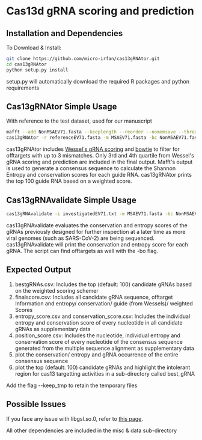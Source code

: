 # Cas13d gRNA scoring and prediction

## Installation and Dependencies

To Download & Install:

```bash
git clone https://github.com/micro-irfan/cas13gRNAtor.git
cd cas13gRNAtor 
python setup.py install
```
setup.py will automatically download the required R packages and python requirements

## Cas13gRNAtor Simple Usage
With reference to the test dataset, used for our manuscript

```bash
mafft --add NonMSAEV71.fasta --keeplength --reorder --nomemsave --thread $thread referenceEV71.fasta 1> MSAEV71.fasta 2> error.log
cas13gRNAtor -r referenceEV71.fasta -m MSAEV71.fasta -bc NonMSAEV71.fasta -t 8 -p cas13gRNAtor --mismatch 5 -bo Homo_sapiens.GRCh38.cdna.all.fa 
```
cas13gRNAtor includes [Wessel's gRNA scoring](https://gitlab.com/sanjanalab/cas13/-/tree/master/Cas13designGuidePredictor) and [bowtie](http://bowtie-bio.sourceforge.net/manual.shtml) to filter for offtargets with up to 3 mismatches. Only 3rd and 4th quartile from Wessel's gRNA scoring and prediction are included in the final output. Mafft's output is used to generate a consensus sequence to calculate the Shannon Entropy and conservation scores for each guide RNA. cas13gRNAtor prints the top 100 guide RNA based on a weighted score. 

## Cas13gRNAvalidate Simple Usage

```bash
cas13gRNAvalidate -i investigatedEV71.txt -m MSAEV71.fasta -bc NonMSAEV71.fasta -t 8 -p cas13gRNAvalidate-test --mismatch 5 -bo Homo_sapiens.GRCh38.cdna.all.fa 
```

cas13gRNAvalidate evaluates the conservation and entropy scores of the gRNAs previously designed for further inspection at a later time as more viral genomes (such as SARS-CoV-2) are being sequenced. cas13gRNAvalidate will print the conservation and entropy score for each gRNA. The script can find offtargets as well with the -bo flag. 

## Expected Output

1. bestgRNAs.csv: Includes the top (default: 100) candidate gRNAs based on the weighted scoring schemer
2. finalscore.csv: Includes all candidate gRNA sequence, offtarget Information and entropy/ conservation/ guide (from Wessels)/ weighted Scores
3. entropy_score.csv and conservation_score.csv: Includes the individual entropy and conservation score of every nucleotide in all candidate gRNAs as supplementary data
4. position_score.csv: Includes the nucleotide, individual entropy and conservation score of every nucleotide of the consensus sequence generated from the multiple sequence alignment as supplementary data 
5. plot the conservation/ entropy and gRNA occurrence of the entire consensus sequence
6. plot the top (default: 100) candidate gRNAs and highlight the intolerant region for cas13 targetting activities in a sub-directory called best_gRNA

Add the flag --keep_tmp to retain the temporary files 

## Possible Issues

If you face any issue with libgsl.so.0, refer to [this page](https://stackoverflow.com/questions/22222666/error-while-loading-shared-libraries-libgsl-so-0-cannot-open-shared-object-fil). 

All other dependencies are included in the misc & data sub-directory